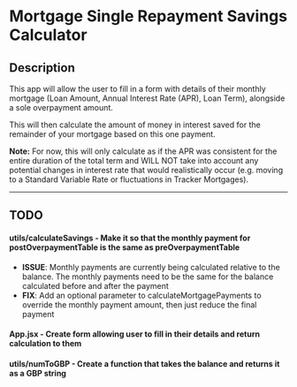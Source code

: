# Mortgage Single Repayment Savings Calculator

## Description

This app will allow the user to fill in a form with details of their monthly mortgage (Loan Amount, Annual Interest Rate (APR), Loan Term), alongside a sole overpayment amount.

This will then calculate the amount of money in interest saved for the remainder of your mortgage based on this one payment.

**Note:** For now, this will only calculate as if the APR was consistent for the entire duration of the total term and WILL NOT take into account any potential changes in interest rate that would realistically occur (e.g. moving to a Standard Variable Rate or fluctuations in Tracker Mortgages).

---

## TODO

#### utils/calculateSavings - Make it so that the monthly payment for postOverpaymentTable is the same as preOverpaymentTable
- **ISSUE**: Monthly payments are currently being calculated relative to the balance. The monthly payments need to be the same for the balance calculated before and after the payment
- **FIX**: Add an optional parameter to calculateMortgagePayments to override the monthly payment amount, then just reduce the final payment

#### App.jsx - Create form allowing user to fill in their details and return calculation to them

#### utils/numToGBP - Create a function that takes the balance and returns it as a GBP string
